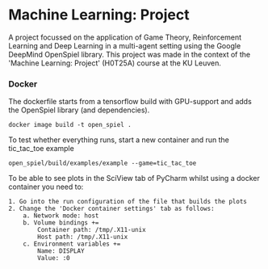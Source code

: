 # Machine Learning: Project
A project focussed on the application of Game Theory, Reinforcement Learning and Deep Learning in a multi-agent setting using the Google DeepMind OpenSpiel library. This project was made in the context of the 'Machine Learning: Project' (H0T25A) course at the KU Leuven.


### Docker
The dockerfile starts from a tensorflow build with GPU-support and adds the OpenSpiel library (and dependencies).

    docker image build -t open_spiel .
To test whether everything runs, start a new container and run the tic_tac_toe example

    open_spiel/build/examples/example --game=tic_tac_toe
    
To be able to see plots in the SciView tab of PyCharm whilst using a docker container you need to:

    1. Go into the run configuration of the file that builds the plots
    2. Change the 'Docker container settings' tab as follows:
        a. Network mode: host
        b. Volume bindings += 
            Container path: /tmp/.X11-unix 
            Host path: /tmp/.X11-unix
        c. Environment variables +=
            Name: DISPLAY
            Value: :0
